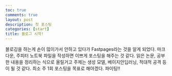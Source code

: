 ```yaml
---
toc: true
comments: true
layout: post
description: 첫 포스팅
categories: [start]
title: 블로그 시작!
---
```


블로깅을 하는게 손이 많이가서 안하고 있다가 Fastpages라는 것을 알게 되었다. 마크다운, 주피터 노트북 파일을 작성하면 이쁘게 포스팅을 해주는 것 같다. 읽은 논문, 공부한 내용을 정리하는 식으로 올릴거고 주제는 생성 모델, 베이지안딥러닝, 적대적 공격 등이 될 것 같다. 최소 주 1회 포스팅을 목표로 해야겠다. 파이팅!!

